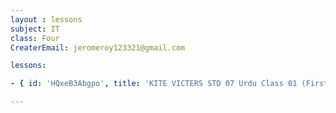 ```yaml
--- 
layout : lessons 
subject: IT
class: Four
CreaterEmail: jeromeroy123321@gmail.com

lessons: 

- { id: 'HQxeB3Abgpo', title: 'KITE VICTERS STD 07 Urdu Class 01 (First Bell-ഫസ്റ്റ് ബെല്‍)' }

---
```

